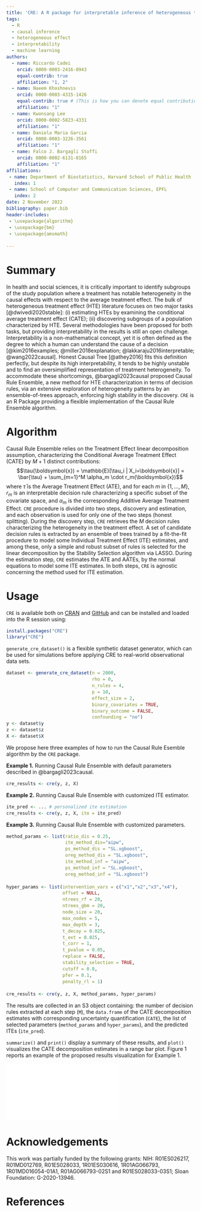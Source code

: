 ```yaml
---
title: 'CRE: A R package for interpretable inference of heterogeneous treatment effects'
tags:
  - R
  - causal inference
  - heterogeneous effect 
  - interpretability
  - machine learning
authors:
  - name: Riccardo Cadei
    orcid: 0000-0003-2416-8943
    equal-contrib: true
    affiliation: "1, 2"
  - name: Naeem Khoshnevis
    orcid: 0000-0003-4315-1426
    equal-contrib: true # (This is how you can denote equal contributions between multiple authors)
    affiliation: "1"
  - name: Kwonsang Lee
    orcid: 0000-0002-5823-4331
    affiliation: "1"
  - name: Daniela Maria Garcia
    orcid: 0000-0003-3226-3561
    affiliation: "1"
  - name: Falco J. Bargagli Stoffi
    orcid: 0000-0002-6131-8165
    affiliation: "1"
affiliations:
 - name: Department of Biostatistics, Harvard School of Public Health
   index: 1
 - name: School of Computer and Communication Sciences, EPFL
   index: 2
date: 2 November 2022
bibliography: paper.bib
header-includes: 
 - \usepackage{algorithm}
 - \usepackage{bm}
 - \usepackage{amsmath}

---
```


# Summary

In health and social sciences, it is critically important to identify subgroups of the study population where a treatment has notable heterogeneity in the causal effects with respect to the average treatment effect. The bulk of heterogeneous treatment effect (HTE) literature focuses on two major tasks [@dwivedi2020stable]: (i) estimating HTEs by examining the conditional average treatment effect (CATE); (ii) discovering subgroups of a population characterized by HTE. 
Several methodologies have been proposed for both tasks, but providing interpretability in the results is still an open challenge. Interpretability is a non-mathematical concept, yet it is often defined as the degree to which a human can understand the cause of a decision [@kim2016examples; @miller2018explanation; @lakkaraju2016interpretable; @wang2022causal]. Honest Causal Tree [@athey2016] fits this definition perfectly, but despite its high interpretability, it tends to be highly unstable and to find an oversimplified representation of treatment heterogeneity. To accommodate these shortcomings, @bargagli2023causal proposed Causal Rule Ensemble, a new method for HTE characterization in terms of decision rules, via an extensive exploration of heterogeneity patterns by an ensemble-of-trees approach, enforcing high stability in the discovery. `CRE` is an R Package providing a flexible implementation of the Causal Rule Ensemble algorithm.


# Algorithm

Causal Rule Ensemble relies on the Treatment Effect linear decomposition assumption, characterizing the Conditional Average Treatment Effect (CATE) by $M+1$ distinct contributions:
$$\tau(\boldsymbol{x}) = \mathbb{E}[\tau_i | X_i=\boldsymbol{x}] = \bar{\tau} + \sum_{m=1}^M \alpha_m \cdot r_m(\boldsymbol{x})$$
where $\bar{\tau}$ is the Average Treatment Effect (ATE), and for each $m$ in $\{1,..., M\}$, $r_m$ is an interpretable decision rule characterizing a specific subset of the covariate space, and $\alpha_m$ is the corresponding Additive Average Treatment Effect.
`CRE` procedure is divided into two steps, discovery and estimation, and each observation is used for only one of the two steps (honest splitting).
During the discovery step, `CRE` retrieves the $M$ decision rules characterizing the heterogeneity in the treatment effect. A set of candidate decision rules is extracted by an ensemble of trees trained by a fit-the-fit procedure to model some Individual Treatment Effect (ITE) estimates, and among these, only a simple and robust subset of rules is selected for the linear decomposition by the Stability Selection algorithm via LASSO.
During the estimation step, `CRE` estimates the ATE and AATEs, by the normal equations to model some ITE estimates.
In both steps, `CRE` is agnostic concerning the method used for ITE estimation.


# Usage
`CRE` is available both on [CRAN](https://cran.r-project.org/web/packages/CRE/index.html) and [GitHub](https://github.com/NSAPH-Software/CRE) and can be installed and loaded into the R session
using:
```R
install.packages("CRE")
library("CRE")
```

`generate_cre_dataset()` is a flexible synthetic dataset generator, which can be used for simulations before applying CRE to real-world observational data sets. 
```R
dataset <- generate_cre_dataset(n = 2000, 
                                rho = 0, 
                                n_rules = 4, 
                                p = 10,
                                effect_size = 2, 
                                binary_covariates = TRUE,
                                binary_outcome = FALSE,
                                confounding = "no")
y <- dataset$y
z <- dataset$z
X <- dataset$X
```

We propose here three examples of how to run the Causal Rule Esemble algorithm by the `CRE` package.

**Example 1.** Running Causal Rule Ensemble with default parameters described in @bargagli2023causal.
```R
cre_results <- cre(y, z, X)
```

**Example 2.** Running Causal Rule Ensemble with customized ITE estimator.
```R
ite_pred <- ... # personalized ite estimation
cre_results <- cre(y, z, X, ite = ite_pred)
```

**Example 3.** Running Causal Rule Ensemble with customized parameters.
```R
method_params <- list(ratio_dis = 0.25,
                      ite_method_dis="aipw",
                      ps_method_dis = "SL.xgboost",
                      oreg_method_dis = "SL.xgboost",
                      ite_method_inf = "aipw",
                      ps_method_inf = "SL.xgboost",
                      oreg_method_inf = "SL.xgboost")

hyper_params <- list(intervention_vars = c("x1","x2","x3","x4"),
                     offset = NULL,
                     ntrees_rf = 20,
                     ntrees_gbm = 20,
                     node_size = 20,
                     max_nodes = 5,
                     max_depth = 3,
                     t_decay = 0.025,
                     t_ext = 0.025,
                     t_corr = 1,
                     t_pvalue = 0.05,
                     replace = FALSE,
                     stability_selection = TRUE,
                     cutoff = 0.8,
                     pfer = 0.1,
                     penalty_rl = 1)

cre_results <- cre(y, z, X, method_params, hyper_params)
```

The results are collected in an S3 object containing: the number of decision rules extracted at each step (`M`), the `data.frame` of the CATE decomposition estimates with corresponding uncertainty quantification (`CATE`), the list of selected parameters (`method_params` and `hyper_params`), and the predicted ITEs (`ite_pred`). 

`summarize()` and `print()` display a summary of these results, and `plot()` visualizes the CATE decomposition estimates in a range bar plot. Figure 1 reports an example of the proposed results visualization for Example 1. 

![Visualization of Causal Rule Ensemble HTE linear decomposition for Example 1. For each decision rule discovered, the corresponding AATE estimate with 95% confidence interval is reported in a range bar plot. The decision rules are ordered from the most vulnerable (high AATE) to the least, and the ATE is reported on top of the plot.](images/example.pdf)

# Acknowledgements

This work was partially funded by the following grants: NIH: R01ES026217, R01MD012769, R01ES028033, 1R01ES030616, 1R01AG066793, 1R01MD016054-01A1, R01AG066793-02S1 and R01ES028033-03S1; Sloan Foundation: G-2020-13946.

# References
